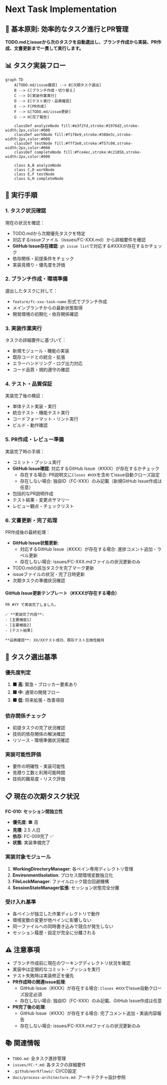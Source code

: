 # Next Task Implementation

## 🎯 基本原則: 効率的なタスク進行とPR管理

**TODO.mdとissueから次のタスクを自動選出し、ブランチ作成から実装、PR作成、文書更新まで一貫して実行します。**

## 📊 タスク実装フロー

```mermaid
graph TD
    A[TODO.md/issue確認] --> B[次期タスク選出]
    B --> C[ブランチ作成・切り替え]
    C --> D[実装作業実行]
    D --> E[テスト実行・品質確認]
    E --> F[PR作成]
    F --> G[TODO.md/issue更新]
    G --> H[完了報告]

    classDef analyzeNode fill:#e3f2fd,stroke:#1976d2,stroke-width:2px,color:#000
    classDef workNode fill:#f1f8e9,stroke:#388e3c,stroke-width:2px,color:#000
    classDef testNode fill:#fff3e0,stroke:#f57c00,stroke-width:2px,color:#000
    classDef completeNode fill:#fce4ec,stroke:#c2185b,stroke-width:2px,color:#000

    class A,B analyzeNode
    class C,D workNode
    class E,F testNode
    class G,H completeNode
```

## 🚀 実行手順

### 1. タスク状況確認

現在の状況を確認：
- TODO.mdから次期優先タスクを特定
- 対応するissueファイル（issues/FC-XXX.md）から詳細要件を確認
- **GitHub Issue存在確認**: `gh issue list`で対応する#XXXが存在するかチェック
- 依存関係・前提条件をチェック
- 実装見積り・優先度を評価

### 2. ブランチ作成・環境準備

選出したタスクに対して：
- `feature/fc-xxx-task-name` 形式でブランチ作成
- メインブランチからの最新状態取得
- 開発環境の初期化・依存関係確認

### 3. 実装作業実行

タスクの詳細要件に基づいて：
- 新規モジュール・機能の実装
- 既存コードとの統合・拡張
- エラーハンドリング・ログ出力対応
- コード品質・規約遵守の確認

### 4. テスト・品質保証

実装完了後の検証：
- 単体テスト実装・実行
- 統合テスト・機能テスト実行
- コードフォーマット・リント実行
- ビルド・動作確認

### 5. PR作成・レビュー準備

実装完了時の手順：
- コミット・プッシュ実行
- **GitHub Issue確認**: 対応するGitHub Issue（#XXX）が存在するかチェック
  - 存在する場合: PR説明文に`Closes #XXX`を含めてissue自動クローズ設定
  - 存在しない場合: 独自ID（FC-XXX）のみ記載（新規GitHub Issue作成は任意）
- 包括的なPR説明作成
- テスト結果・変更点サマリー
- レビュー観点・チェックリスト

### 6. 文書更新・完了処理

PR作成後の最終処理：
- **GitHub Issue状態更新**: 
  - 対応するGitHub Issue（#XXX）が存在する場合: 進捗コメント追加・ラベル更新
  - 存在しない場合: issues/FC-XXX.mdファイルの状況更新のみ
- TODO.mdの該当タスクを完了マーク更新
- issueファイルの状況・完了日時更新
- 次期タスクの準備状況確認

#### GitHub Issue更新テンプレート（#XXXが存在する場合）
```
PR #YY で実装完了しました。

✅ **実装完了内容**:
- [主要機能1]
- [主要機能2] 
- [テスト結果]

**品質確認**: XX/XXテスト成功、既存テスト互換性維持
```

## 📝 タスク選出基準

### 優先度判定
1. **🟧 高**: 緊急・ブロッカー要素あり
2. **🟨 中**: 通常の開発フロー
3. **🟩 低**: 将来拡張・改善項目

### 依存関係チェック
- 前提タスクの完了状況確認
- 技術的依存関係の解決確認
- リソース・環境準備状況確認

### 実装可能性評価
- 要件の明確性・実装可能性
- 見積り工数と利用可能時間
- 技術的難易度・リスク評価

## 📋 現在の次期タスク状況

**FC-010: セッション間独立性**
- **優先度**: 🟧 高
- **見積**: 2.5 人日
- **依存**: FC-009完了 ✅
- **状態**: 実装準備完了

### 実装対象モジュール
1. **WorkingDirectoryManager**: 各ペイン専用ディレクトリ管理
2. **EnvironmentIsolation**: プロセス間環境変数独立化
3. **FileLockManager**: ファイルロック競合回避機構
4. **SessionStateManager拡張**: セッション状態完全分離

### 受け入れ基準
- 各ペインが独立した作業ディレクトリで動作
- 環境変数の変更が他ペインに影響しない
- 同一ファイルへの同時書き込みで競合が発生しない
- セッション履歴・設定が完全に分離される

## ⚠️ 注意事項

- ブランチ作成前に現在のワーキングディレクトリ状況を確認
- 実装中は定期的なコミット・プッシュを実行
- テスト失敗時は実装修正を優先
- **PR作成時の関連issue処理**: 
  - GitHub Issue（#XXX）が存在する場合: `Closes #XXX`でissue自動クローズ設定必須
  - 存在しない場合: 独自ID（FC-XXX）のみ記載、GitHub Issue作成は任意
- **PR完了後の処理**: 
  - GitHub Issue（#XXX）が存在する場合: 完了コメント追加・実装内容報告
  - 存在しない場合: issues/FC-XXX.mdファイルの状況更新のみ

## 📚 関連情報

- `TODO.md`: 全タスク進捗管理
- `issues/FC-*.md`: 各タスクの詳細要件
- `.github/workflows/`: CI/CD設定
- `docs/process-architecture.md`: アーキテクチャ設計参照
